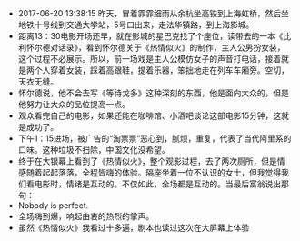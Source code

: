 - 2017-06-20 13:38:15 昨天，冒着霏霏细雨从余杭坐高铁到上海虹桥，然后坐地铁十号线到交通大学站，5号口出来，走法华镇路，到上海影城。
- 距离13：30电影开场还早，就在影城的星巴克找了个座位，读带去的一本《比利怀尔德对话录》，看到怀尔德关于《热情似火》的制作，主人公男扮女装，这个过程不必展示。所以，前一场戏是主人公模仿女子的声音打电话，接着就是两个人穿着女装，踩着高跟鞋，提着乐器，笨拙地走在列车车厢旁。空切，天衣无缝。
- 怀尔德说，他不会去写《等待戈多》这种深刻的东西，他是面向大众的，但是他努力让大众的品位提高一点。
- 观众看完自己的电影，如果还能在咖啡馆、小酒吧谈论这部电影15分钟，这就是成功了。
- 下午1：15进场，被广告的“淘票票”恶心到，腻烦，重复，代表了当代阿里系的口味。这种垃圾不扫除，中国文化没希望。
- 终于在大银幕上看到了《热情似火》，整个观影过程，去了两次厕所，但是情感随着起起落落，全程皆嗨的体验。隔座坐着一位不认识的女士，但我觉得我们看电影时，情绪是互动的。不仅如此，全场都是互动的。当最后富翁说出那句：
- Nobody is perfect.
- 全场嗨到爆，响起由衷的热烈的掌声。
- 虽然《热情似火》我看过十多遍，剧本也读过这次在大屏幕上体验
